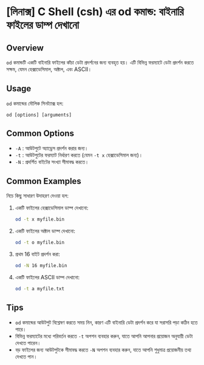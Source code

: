 # [লিনাক্স] C Shell (csh) এর od কমান্ড: বাইনারি ফাইলের ডাম্প দেখানো

## Overview
`od` কমান্ডটি একটি বাইনারি ফাইলের কাঁচা ডেটা প্রদর্শনের জন্য ব্যবহৃত হয়। এটি বিভিন্ন ফরম্যাটে ডেটা প্রদর্শন করতে সক্ষম, যেমন হেক্সাডেসিমাল, অক্টাল, এবং ASCII।

## Usage
`od` কমান্ডের মৌলিক সিনট্যাক্স হল:

```
od [options] [arguments]
```

## Common Options
- `-A` : আউটপুটে অ্যাড্রেস প্রদর্শন করার জন্য।
- `-t` : আউটপুটের ফরম্যাট নির্ধারণ করতে (যেমন `-t x` হেক্সাডেসিমাল জন্য)।
- `-N` : প্রদর্শিত বাইটের সংখ্যা সীমাবদ্ধ করতে।

## Common Examples
নিচে কিছু সাধারণ উদাহরণ দেওয়া হল:

1. একটি ফাইলের হেক্সাডেসিমাল ডাম্প দেখানো:
   ```bash
   od -t x myfile.bin
   ```

2. একটি ফাইলের অক্টাল ডাম্প দেখানো:
   ```bash
   od -t o myfile.bin
   ```

3. প্রথম 16 বাইট প্রদর্শন করা:
   ```bash
   od -N 16 myfile.bin
   ```

4. একটি ফাইলের ASCII ডাম্প দেখানো:
   ```bash
   od -t a myfile.txt
   ```

## Tips
- `od` কমান্ডের আউটপুট বিশ্লেষণ করতে সময় নিন, কারণ এটি বাইনারি ডেটা প্রদর্শন করে যা সরাসরি পড়া কঠিন হতে পারে।
- বিভিন্ন ফরম্যাটের মধ্যে পরিবর্তন করতে `-t` অপশন ব্যবহার করুন, যাতে আপনি আপনার প্রয়োজন অনুযায়ী ডেটা দেখতে পারেন।
- বড় ফাইলের জন্য আউটপুটকে সীমাবদ্ধ করতে `-N` অপশন ব্যবহার করুন, যাতে আপনি শুধুমাত্র প্রয়োজনীয় তথ্য দেখতে পান।